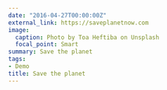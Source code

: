 ```yaml
---
date: "2016-04-27T00:00:00Z"
external_link: https://saveplanetnow.com
image:
  caption: Photo by Toa Heftiba on Unsplash
  focal_point: Smart
summary: Save the planet
tags:
- Demo
title: Save the planet
---
```

